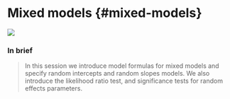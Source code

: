 # Mixed models {#mixed-models}



![](images/smarties.png)

### In brief

> In this session we introduce model formulas for mixed models and specify random intercepts and random slopes models. We also introduce the likelihood ratio test, and significance tests for random effects parameters.
